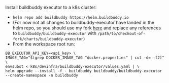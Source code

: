 Install buildbuddy executor to a k8s cluster:
- `helm repo add buildbuddy https://helm.buildbuddy.io`
- (For now not all changes to buildbuddy-executor have landed in the helm repo, so you should use my fork [here](https://github.com/JamesMBartlett/buildbuddy-helm/tree/all_changes_for_pixie) and replace any references to `buildbuddy/buildbuddy-executor` with `/path/to/checkout-of-fork/charts/buildbuddy-executor`)
- From the workspace root run:
```
BB_EXECUTOR_API_KEY=<api_key> \
IMAGE_TAG="$(grep DOCKER_IMAGE_TAG "docker.properties" | cut -d= -f2)" \
envsubst < k8s/devinfra/buildbuddy-executor/values.yaml | \
helm upgrade --install -f - buildbuddy buildbuddy/buildbuddy-executor --create-namespace -n buildbuddy
```
